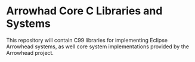 # Arrowhad Core C Libraries and Systems

This repository will contain C99 libraries for implementing Eclipse Arrowhead
systems, as well core system implementations provided by the Arrowhead project.

